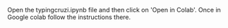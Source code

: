 Open the typingcruzi.ipynb file and then click on 'Open in Colab'. Once in Google colab follow the instructions there.
